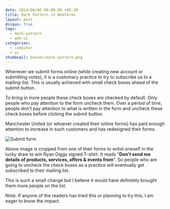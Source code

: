 ```yaml
---
date: 2014/06/06 00:00:00 +05:30
title: Dark Pattern in Webforms
layout: post
disqus: true
tags:
  - dark-pattern
  - web-ui
categories:
  - computer
  - ui
thumbnail: banner/dark-pattern.png
---
```


Whenever we submit forms online (while creating new account or submitting votes), it is a customary practice to try to subscribe us to a mailing-list. This is usually achieved with small check boxes ahead of the submit button.

To bring in more people these check boxes are checked by default. Only people who pay attention to the form uncheck them. Over a period of time, people don't pay attention to what is written in the form and uncheck these check boxes before clicking the submit button.

Manchester United (or whoever created their online forms) has paid enough attention to increase in such customers and has redesigned their forms.

![Submit form](http://i.imgur.com/YQXUcFA.gif)

Above image is cropped from one of their forms to enlist oneself in the lucky draw to win Ryan Giggs signed T-shirt. It reads "**Don't send me details of products, services, offers & events from**". So people who are going to uncheck the check boxes as a practice will eventually get subscribed to their mailing list.

This is such a small change but I believe it would have definitely brought them more people on the list.

Note: If anyone of the readers has tried this or planning to try this, I am eager to know the impact.
